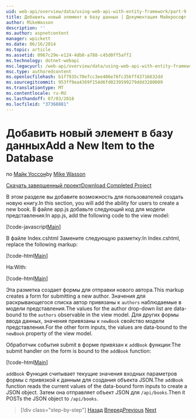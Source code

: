 ```yaml
---
uid: web-api/overview/data/using-web-api-with-entity-framework/part-9
title: Добавить новый элемент в базу данных | Документация Майкрософт
author: MikeWasson
description: ''
ms.author: aspnetcontent
manager: wpickett
ms.date: 06/16/2014
ms.topic: article
ms.assetid: 0967c29e-e124-4db0-a788-c45d0ff5aff2
ms.technology: dotnet-webapi
msc.legacyurl: /web-api/overview/data/using-web-api-with-entity-framework/part-9
msc.type: authoredcontent
ms.openlocfilehash: b1f7935c70efcc3ee486e76fc356ff43716632dd
ms.sourcegitcommit: 953ff9ea4369f154d6fd0239599279ddd3280009
ms.translationtype: MT
ms.contentlocale: ru-RU
ms.lasthandoff: 07/03/2018
ms.locfileid: "37368881"
---
```

<a name="add-a-new-item-to-the-database"></a><span data-ttu-id="12fa3-102">Добавить новый элемент в базу данных</span><span class="sxs-lookup"><span data-stu-id="12fa3-102">Add a New Item to the Database</span></span>
====================
<span data-ttu-id="12fa3-103">по [Майк Уоссон](https://github.com/MikeWasson)</span><span class="sxs-lookup"><span data-stu-id="12fa3-103">by [Mike Wasson](https://github.com/MikeWasson)</span></span>

[<span data-ttu-id="12fa3-104">Скачать завершенный проект</span><span class="sxs-lookup"><span data-stu-id="12fa3-104">Download Completed Project</span></span>](https://github.com/MikeWasson/BookService)

<span data-ttu-id="12fa3-105">В этом разделе вы добавите возможность для пользователей создать новую книгу.</span><span class="sxs-lookup"><span data-stu-id="12fa3-105">In this section, you will add the ability for users to create a new book.</span></span> <span data-ttu-id="12fa3-106">В файле app.js добавьте следующий код для модели представления:</span><span class="sxs-lookup"><span data-stu-id="12fa3-106">In app.js, add the following code to the view model:</span></span>

[!code-javascript[Main](part-9/samples/sample1.js)]

<span data-ttu-id="12fa3-107">В файле Index.cshtml Замените следующую разметку:</span><span class="sxs-lookup"><span data-stu-id="12fa3-107">In Index.cshtml, replace the following markup:</span></span>

[!code-html[Main](part-9/samples/sample2.html)]

<span data-ttu-id="12fa3-108">На:</span><span class="sxs-lookup"><span data-stu-id="12fa3-108">With:</span></span>

[!code-html[Main](part-9/samples/sample3.html)]

<span data-ttu-id="12fa3-109">Эта разметка создает формы для отправки нового автора.</span><span class="sxs-lookup"><span data-stu-id="12fa3-109">This markup creates a form for submitting a new author.</span></span> <span data-ttu-id="12fa3-110">Значения для раскрывающегося списка автор привязаны к `authors` наблюдаемые в модели представления.</span><span class="sxs-lookup"><span data-stu-id="12fa3-110">The values for the author drop-down list are data-bound to the `authors` observable in the view model.</span></span> <span data-ttu-id="12fa3-111">Для других формы ввода данных, значения привязаны к `newBook` свойство модели представления.</span><span class="sxs-lookup"><span data-stu-id="12fa3-111">For the other form inputs, the values are data-bound to the `newBook` property of the view model.</span></span>

<span data-ttu-id="12fa3-112">Обработчик события submit в форме привязан к `addBook` функции:</span><span class="sxs-lookup"><span data-stu-id="12fa3-112">The submit handler on the form is bound to the `addBook` function:</span></span>

[!code-html[Main](part-9/samples/sample4.html)]

<span data-ttu-id="12fa3-113">`addBook` Функция считывает текущие значения входных параметров формы с привязкой к данным для создания объекта JSON.</span><span class="sxs-lookup"><span data-stu-id="12fa3-113">The `addBook` function reads the current values of the data-bound form inputs to create a JSON object.</span></span> <span data-ttu-id="12fa3-114">Затем она отправляет объект JSON для `/api/books`.</span><span class="sxs-lookup"><span data-stu-id="12fa3-114">Then it POSTs the JSON object to `/api/books`.</span></span>

> [!div class="step-by-step"]
> <span data-ttu-id="12fa3-115">[Назад](part-8.md)
> [Вперед](part-10.md)</span><span class="sxs-lookup"><span data-stu-id="12fa3-115">[Previous](part-8.md)
[Next](part-10.md)</span></span>
